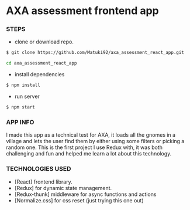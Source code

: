 # AXA assessment frontend app

### STEPS

  - clone or download repo.
  ```sh
  $ git clone https://github.com/Matuki92/axa_assessment_react_app.git
  ```
  ```sh
  cd axa_assessment_react_app
  ```
  
  - install dependencies
  ```sh
  $ npm install
  ```

  - run server
  ```sh
  $ npm start
  ```
  
  ### APP INFO
  
I made this app as a technical test for AXA, it loads all the gnomes in a village and lets the user find them by either using some filters or picking a random one.
This is the first project I use Redux with, it was both challenging and fun and helped me learn a lot about this technology.

### TECHNOLOGIES USED

  - [React] frontend library.
  - [Redux] for dynamic state management.
  - [Redux-thunk] middleware for async functions and actions
  - [Normalize.css] for css reset (just trying this one out)
